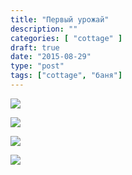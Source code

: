 ```yaml
---
title: "Первый урожай"
description: ""
categories: [ "cottage" ]
draft: true
date: "2015-08-29"
type: "post"
tags: ["cottage", "баня"]
---
```


<a data-fancybox="gallery" href='https://photos.google.com/share/AF1QipNxTnB4Y-B2GWwv5hM2LoXUNzbwES4T-CzetEYzXoS7OuaNcfjegcUUYtMs_OV2Aw?key=cmdQd21RSVM5Q2IwZ2gzVHZOcVVWbzFfMXNfUFBR&source=ctrlq.org'><img src='https://lh3.googleusercontent.com/-iCR2JDHENkNeiZt0fxZcRkzV297qBcQJCc27Nxw6cO3owLzsKxbsMp3rRrqPVb5wQw4uq70s7Rjrdfqfmuj5we-_URpyCGN3s1SCl6n-FxI9Z3uimxqSGDc_wI62vK_W59OWpOyq5M' /></a>

<a data-fancybox="gallery" href='https://photos.google.com/share/AF1QipNFcWBnH2oZXIEKCKIRHzOymouCCzFaTxcQuW8qtewjNETEOB9RAa57nZTGnBDqpg?key=enhzandrR2pnYzZNSHRyaXVJNXhtYVBhbGJTQkZB&source=ctrlq.org'><img src='https://lh3.googleusercontent.com/Kypu3f7ykeXUdcxORu8osw4Pts6Km291NVN6wYa8HcFN7WyZfnj-g9n3G-pgpi68X21jPidNqHu2FQ14AFPPcI-sBVCRimAR7JOmUlULXGFxmzWLe6NgIzsg4WNKmcCZMEMs0RyBVr0' /></a>

<a data-fancybox="gallery" href='https://photos.google.com/share/AF1QipPrjvkHJBVPWFdN_koHiZ1oqDfhl5EeVhxZNk65dqhBXOOmufJGA0xjcxMwywdPRw?key=LU9VdzRadUVGeFZYYVlDeTl3eGQ4bGcySkFGaEV3&source=ctrlq.org'><img src='https://lh3.googleusercontent.com/e0l48bYI4HdwK653YJgYMPfiYZedG6wKg95zfWLgECA1-tGrOkfPy6sfFe6hiSIQ-0DJ0IuktzvgdNABrCtHhc9JZ75a2aNj1pnjjpnEdq_Hx41-n4FyH4MQy42fQI--HNljxvKxbSQ' /></a>

<a data-fancybox="gallery" href='https://photos.google.com/share/AF1QipPb0g9zuC9-WO_K7zQ6NoJldKSsBeGttUKtmXDgKB7iBgdj3qWtazEnxjmgDhtaeQ?key=YXNVQnpoUXlnYUMwYjR6Z2hUZ3E5VVExWk9hcFp3&source=ctrlq.org'><img src='https://lh3.googleusercontent.com/S5fjLObnNDoS4XDqyBLAK7fosXXxqSyUq4bVQoAvoZCQLaIoSFNlsJLryMaiJ_Qu_WgDNXO3cc3PwVSmffMW0CNA2FeGdnhdgpJvv7SpCTxlpkE-J0ahZVOj_2e-b-8YtHqRHuVBN-k' /></a>

